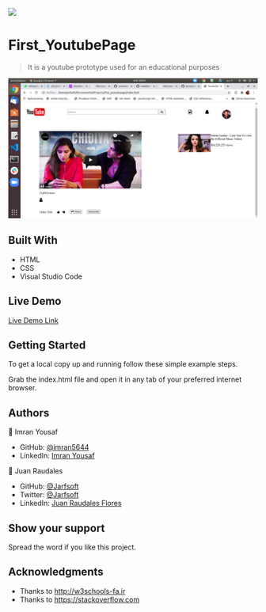 ![](https://img.shields.io/badge/Microverse-blueviolet)

# First_YoutubePage

> It is a youtube prototype used for an educational purposes

![screenshot](./screenshot.png)


## Built With

- HTML
- CSS
- Visual Studio Code

## Live Demo

[Live Demo Link](https://github.com/imran5644/first_youtubepage)

## Getting Started

To get a local copy up and running follow these simple example steps.

Grab the index.html file and open it in any tab of your preferred internet browser.



## Authors

👤 Imran Yousaf

- GitHub: [@imran5644](https://github.com/imran5644)
- LinkedIn: [Imran Yousaf](https://www.linkedin.com/in/imran-yousaf-8777297b/)

👤 Juan Raudales

- GitHub: [@Jarfsoft](https://github.com/Jarfsoft)
- Twitter: [@Jarfsoft](https://twitter.com/Jarfsoft)
- LinkedIn: [Juan Raudales Flores](https://www.linkedin.com/in/juan-raudales-flores-7b0a3b113/)


## Show your support

Spread the word if you like this project.

## Acknowledgments

- Thanks to http://w3schools-fa.ir
- Thanks to https://stackoverflow.com
